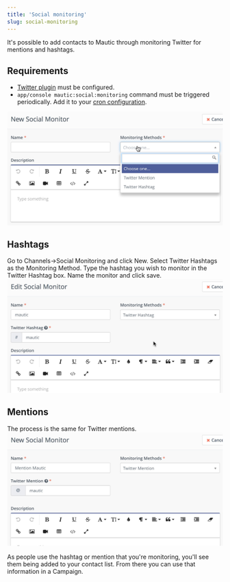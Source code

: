 ```yaml
---
title: 'Social monitoring'
slug: social-monitoring
---
```


It's possible to add contacts to Mautic through monitoring Twitter for mentions and hashtags.

## Requirements

- [Twitter plugin](../plugins/twitter.md) must be configured.
- `app/console mautic:social:monitoring` command must be triggered periodically. Add it to your [cron configuration](../setup/cron_jobs.md).

![](social-monitor.jpg)

## Hashtags

Go to Channels->Social Monitoring and click New.
Select Twitter Hashtags as the Monitoring Method.
Type the hashtag you wish to monitor in the Twitter Hashtag box.
Name the monitor and click save.
![](social-mautic.jpg)

## Mentions

The process is the same for Twitter mentions.
![](social-mention.jpg)

As people use the hashtag or mention that you're monitoring, you'll see them being added to your contact list.  From there you can use that information in a Campaign.
